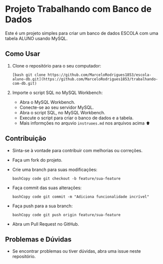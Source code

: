 # Projeto Trabalhando com Banco de Dados

Este é um projeto simples para criar um banco de dados ESCOLA com uma tabela ALUNO usando MySQL.

## Como Usar

1. Clone o repositório para o seu computador:

   ```[bash git clone https://github.com/MarceloRodrigues1853/escola-aluno-db.git](https://github.com/MarceloRodrigues1853/trabalhando-com-db.git)```

2. Importe o script SQL no MySQL Workbench:

   - Abra o MySQL Workbench.
   - Conecte-se ao seu servidor MySQL.
   - Abra o script SQL, no MySQL Workbench.
   - Execute o script para criar o banco de dados e a tabela.
   - Mais informções no arquvio ``instruoes.md`` nos arquivos acima ⬆

## Contribuição

- Sinta-se à vontade para contribuir com melhorias ou correções.

- Faça um fork do projeto.

- Crie uma branch para suas modificações:

     ```bashCopy code git checkout -b feature/sua-feature```

- Faça commit das suas alterações:

     ```bashCopy code git commit -m "Adiciona funcionalidade incrível"```

- Faça push para a sua branch:

     ```bashCopy code git push origin feature/sua-feature```

- Abra um Pull Request no GitHub.

## Problemas e Dúvidas

- Se encontrar problemas ou tiver dúvidas, abra uma issue neste repositório.
